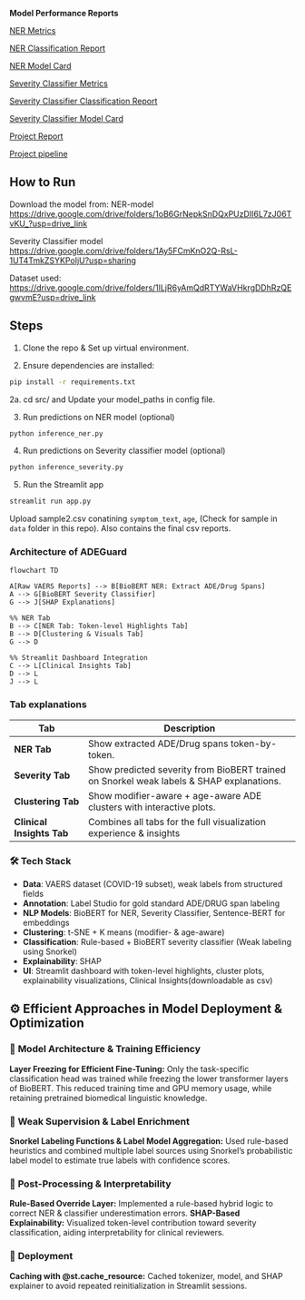 **Model Performance Reports**

[NER Metrics](https://github.com/Sugiuma/ADEGuard/blob/main/docs/training.png)

[NER Classification Report](https://github.com/Sugiuma/ADEGuard/blob/main/docs/classif_report.png)

[NER Model Card](https://github.com/Sugiuma/ADEGuard/blob/main/docs/NER_Model_Card.md)

[Severity Classifier Metrics](https://github.com/Sugiuma/ADEGuard/blob/main/docs/trainin_sev.png)

[Severity Classifier Classification Report](https://github.com/Sugiuma/ADEGuard/blob/main/docs/class_rep_seve.png)

[Severity Classifier Model Card](https://github.com/Sugiuma/ADEGuard/blob/main/docs/Severity_classifier_model_card.md)

[Project Report](https://github.com/Sugiuma/ADEGuard/blob/main/docs/Project_report.md)

[Project pipeline](https://github.com/Sugiuma/ADEGuard/blob/main/docs/Pipeline.md)


## **How to Run**

Download the model from:
NER-model
https://drive.google.com/drive/folders/1oB6GrNepkSnDQxPUzDII6L7zJ06TvKU_?usp=drive_link

Severity Classifier model
https://drive.google.com/drive/folders/1Ay5FCmKnO2Q-RsL-1UT4TmkZSYKPoIjU?usp=sharing

Dataset used:
https://drive.google.com/drive/folders/1lLjR6yAmQdRTYWaVHkrgDDhRzQEgwvmE?usp=drive_link

## **Steps**
1. Clone the repo & Set up virtual environment.
   
2. Ensure dependencies are installed:

```bash
pip install -r requirements.txt
```
2a. cd src/ and Update your model_paths  in config file.

3. Run predictions on NER model (optional)

```bash
python inference_ner.py
```
4. Run predictions on Severity classifier model (optional)

```bash
python inference_severity.py
```

5. Run the Streamlit app

```bash
streamlit run app.py
```
   
Upload sample2.csv conatining `symptom_text`, `age`, (Check for sample in `data` folder in this repo). Also contains the final csv reports.

### Architecture of ADEGuard

```mermaid
flowchart TD

A[Raw VAERS Reports] --> B[BioBERT NER: Extract ADE/Drug Spans]
A --> G[BioBERT Severity Classifier]
G --> J[SHAP Explanations]

%% NER Tab
B --> C[NER Tab: Token-level Highlights Tab] 
B --> D[Clustering & Visuals Tab] 
G --> D

%% Streamlit Dashboard Integration
C --> L[Clinical Insights Tab]
D --> L
J --> L
```

### **Tab explanations**

| Tab                    | Description                                                                                 |
| ---------------------- | ------------------------------------------------------------------------------------------- |
| **NER Tab**            | Show extracted ADE/Drug spans token-by-token.                                               |
| **Severity Tab**       | Show predicted severity from BioBERT trained on Snorkel weak labels & SHAP explanations. |
| **Clustering Tab**     | Show modifier-aware + age-aware ADE clusters with interactive plots.                        |
| **Clinical Insights Tab**          | Combines all tabs for the full visualization experience & insights                       |

### 🛠️ **Tech Stack**

* **Data**: VAERS dataset (COVID-19 subset), weak labels from structured fields
* **Annotation**: Label Studio for gold standard ADE/DRUG span labeling
* **NLP Models**: BioBERT for NER, Severity Classifier, Sentence-BERT for embeddings
* **Clustering**: t-SNE + K means (modifier- & age-aware)
* **Classification**: Rule-based + BioBERT severity classifier (Weak labeling using Snorkel)
* **Explainability**: SHAP
* **UI**: Streamlit dashboard with token-level highlights, cluster plots, explainability visualizations, Clinical Insights(downloadable as csv)

## ⚙️ **Efficient Approaches in Model Deployment & Optimization**

### 🔹 **Model Architecture & Training Efficiency**
 **Layer Freezing for Efficient Fine-Tuning:**
  Only the task-specific classification head was trained while freezing the lower transformer layers of BioBERT. This reduced training time and GPU memory usage, while retaining pretrained biomedical linguistic knowledge.

### 🔹 **Weak Supervision & Label Enrichment**
 **Snorkel Labeling Functions & Label Model Aggregation:**
  Used rule-based heuristics and combined multiple label sources using Snorkel’s probabilistic label model to estimate true labels with confidence scores.

### 🔹 **Post-Processing & Interpretability**
 **Rule-Based Override Layer:**
  Implemented a rule-based hybrid logic to correct NER & classifier underestimation errors.
**SHAP-Based Explainability:**
  Visualized token-level contribution toward severity classification, aiding interpretability for clinical reviewers.

### 🔹 **Deployment**
 **Caching with @st.cache_resource:**
  Cached tokenizer, model, and SHAP explainer to avoid repeated reinitialization in Streamlit sessions.


